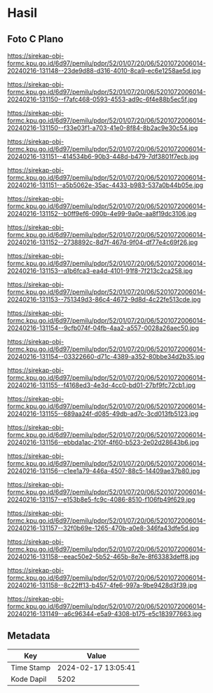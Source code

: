 # Hasil

## Foto C Plano

https://sirekap-obj-formc.kpu.go.id/6d97/pemilu/pdpr/52/01/07/20/06/5201072006014-20240216-131148--23de9d88-d316-4010-8ca9-ec6e1258ae5d.jpg

https://sirekap-obj-formc.kpu.go.id/6d97/pemilu/pdpr/52/01/07/20/06/5201072006014-20240216-131150--f7afc468-0593-4553-ad9c-6f4e88b5ec5f.jpg

https://sirekap-obj-formc.kpu.go.id/6d97/pemilu/pdpr/52/01/07/20/06/5201072006014-20240216-131150--f33e03f1-a703-41e0-8f84-8b2ac9e30c54.jpg

https://sirekap-obj-formc.kpu.go.id/6d97/pemilu/pdpr/52/01/07/20/06/5201072006014-20240216-131151--414534b6-90b3-448d-b479-7df3801f7ecb.jpg

https://sirekap-obj-formc.kpu.go.id/6d97/pemilu/pdpr/52/01/07/20/06/5201072006014-20240216-131151--a5b5062e-35ac-4433-b983-537a0b44b05e.jpg

https://sirekap-obj-formc.kpu.go.id/6d97/pemilu/pdpr/52/01/07/20/06/5201072006014-20240216-131152--b0ff9ef6-090b-4e99-9a0e-aa8f19dc3106.jpg

https://sirekap-obj-formc.kpu.go.id/6d97/pemilu/pdpr/52/01/07/20/06/5201072006014-20240216-131152--2738892c-8d7f-467d-9f04-df77e4c69f26.jpg

https://sirekap-obj-formc.kpu.go.id/6d97/pemilu/pdpr/52/01/07/20/06/5201072006014-20240216-131153--a1b6fca3-ea4d-4101-91f8-7f213c2ca258.jpg

https://sirekap-obj-formc.kpu.go.id/6d97/pemilu/pdpr/52/01/07/20/06/5201072006014-20240216-131153--751349d3-86c4-4672-9d8d-4c22fe513cde.jpg

https://sirekap-obj-formc.kpu.go.id/6d97/pemilu/pdpr/52/01/07/20/06/5201072006014-20240216-131154--9cfb074f-04fb-4aa2-a557-0028a26aec50.jpg

https://sirekap-obj-formc.kpu.go.id/6d97/pemilu/pdpr/52/01/07/20/06/5201072006014-20240216-131154--03322660-d71c-4389-a352-80bbe34d2b35.jpg

https://sirekap-obj-formc.kpu.go.id/6d97/pemilu/pdpr/52/01/07/20/06/5201072006014-20240216-131155--f4168ed3-4e3d-4cc0-bd01-27bf9fc72cb1.jpg

https://sirekap-obj-formc.kpu.go.id/6d97/pemilu/pdpr/52/01/07/20/06/5201072006014-20240216-131155--689aa24f-d085-49db-ad7c-3cd013fb5123.jpg

https://sirekap-obj-formc.kpu.go.id/6d97/pemilu/pdpr/52/01/07/20/06/5201072006014-20240216-131156--ebbda1ac-210f-4f60-b523-2e02d28643b6.jpg

https://sirekap-obj-formc.kpu.go.id/6d97/pemilu/pdpr/52/01/07/20/06/5201072006014-20240216-131156--c1ee1a79-446a-4507-88c5-14409ae37b80.jpg

https://sirekap-obj-formc.kpu.go.id/6d97/pemilu/pdpr/52/01/07/20/06/5201072006014-20240216-131157--e153b8e5-fc9c-4086-8510-f106fb49f629.jpg

https://sirekap-obj-formc.kpu.go.id/6d97/pemilu/pdpr/52/01/07/20/06/5201072006014-20240216-131157--32f0b69e-1265-470b-a0e8-346fa43dfe5d.jpg

https://sirekap-obj-formc.kpu.go.id/6d97/pemilu/pdpr/52/01/07/20/06/5201072006014-20240216-131158--eeac50e2-5b52-465b-8e7e-8f63383deff8.jpg

https://sirekap-obj-formc.kpu.go.id/6d97/pemilu/pdpr/52/01/07/20/06/5201072006014-20240216-131158--8c22ff13-b457-4fe6-997a-9be9428d3f39.jpg

https://sirekap-obj-formc.kpu.go.id/6d97/pemilu/pdpr/52/01/07/20/06/5201072006014-20240216-131149--a6c96344-e5a9-4308-b175-e5c183977663.jpg


## Metadata

| Key        | Value               |
| ---------- | ------------------- |
| Time Stamp | 2024-02-17 13:05:41 |
| Kode Dapil | 5202                |




